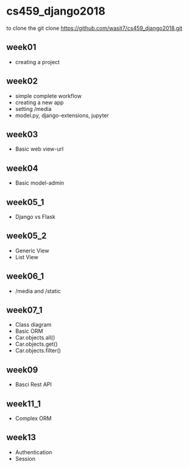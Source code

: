 # cs459_django2018
to clone the 
git clone https://github.com/wasit7/cs459_django2018.git

## week01
* creating a project

## week02
* simple complete workflow
* creating a new app
* setting /media
* model.py, django-extensions, jupyter

## week03
* Basic web view-url

## week04
* Basic model-admin

## week05_1
* Django vs Flask

## week05_2
* Generic View
* List View

## week06_1
* /media and /static

## week07_1
* Class diagram
* Basic ORM
* Car.objects.all()
* Car.objects.get()
* Car.objects.filter()

## week09
* Basci Rest API

## week11_1
* Complex ORM

## week13
* Authentication
* Session